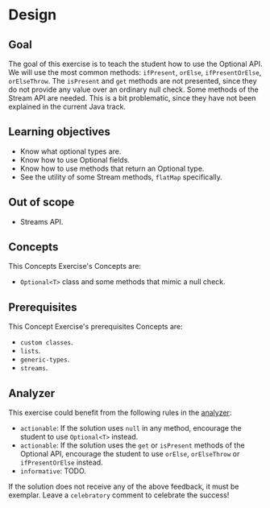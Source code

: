 # Design

## Goal

The goal of this exercise is to teach the student how to use the Optional API.
We will use the most common methods: `ifPresent`, `orElse`, `ifPresentOrElse`, `orElseThrow`. 
The `isPresent` and `get` methods are not presented, since they do not provide any value over an ordinary null check.
Some methods of the Stream API are needed. This is a bit problematic, since they have not been explained in the current Java track.

## Learning objectives

- Know what optional types are.
- Know how to use Optional<T> fields.
- Know how to use methods that return an Optional<T> type.
- See the utility of some Stream methods, `flatMap` specifically.

## Out of scope

- Streams API.

## Concepts

This Concepts Exercise's Concepts are:

- `Optional<T>` class and some methods that mimic a null check.

## Prerequisites

This Concept Exercise's prerequisites Concepts are:

- `custom classes`.
- `lists`.
- `generic-types`.
- `streams`.

## Analyzer

This exercise could benefit from the following rules in the [analyzer]:
- `actionable`: If the solution uses `null` in any method, encourage the student to use `Optional<T>` instead.
- `actionable`: If the solution uses the `get` or `isPresent` methods of the Optional<T> API, encourage the student to use `orElse`, `orElseThrow` or `ifPresentOrElse` instead. 
- `informative`: TODO.

If the solution does not receive any of the above feedback, it must be exemplar.
Leave a `celebratory` comment to celebrate the success!

[analyzer]: https://github.com/exercism/java-analyzer
